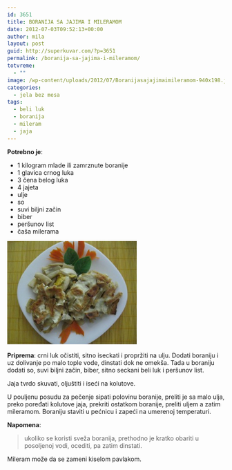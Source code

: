 ```yaml
---
id: 3651
title: BORANIJA SA JAJIMA I MILERAMOM
date: 2012-07-03T09:52:13+00:00
author: mila
layout: post
guid: http://superkuvar.com/?p=3651
permalink: /boranija-sa-jajima-i-mileramom/
totvreme:
  - ""
image: /wp-content/uploads/2012/07/Boranijasajajimaimileramom-940x198.jpg
categories:
  - jela bez mesa
tags:
  - beli luk
  - boranija
  - mileram
  - jaja
---
```

**Potrebno je**:

  * 1 kilogram mlade ili zamrznute boranije
  * 1 glavica crnog luka
  * 3 čena belog luka
  * 4 jajeta
  * ulje
  * so
  * suvi biljni začin
  * biber
  * peršunov list
  * čaša milerama

<img class="alignnone size-medium wp-image-3652" title="Boranijasajajimaimileramom" src="/wp-content/uploads/2012/07/Boranijasajajimaimileramom-e1341308885285-300x239.jpg" alt="" width="300" height="239" /> 

**Priprema**: crni luk očistiti, sitno iseckati i propržiti na ulju. Dodati boraniju i uz dolivanje po malo tople vode, dinstati dok ne omekša. Tada u boraniju dodati so, suvi biljni začin, biber, sitno seckani beli luk i peršunov list.

Jaja tvrdo skuvati, oljuštiti i iseći na kolutove.

U pouljenu posudu za pečenje sipati polovinu boranije, preliti je sa malo ulja, preko poređati kolutove jaja, prekriti ostatkom boranije, preliti uljem a zatim mileramom. Boraniju staviti u pećnicu i zapeći na umerenoj temperaturi.

**Napomena**: 
> ukoliko se koristi sveža boranija, prethodno je kratko obariti u posoljenoj vodi, ocediti, pa zatim dinstati.

Mileram može da se zameni kiselom pavlakom.